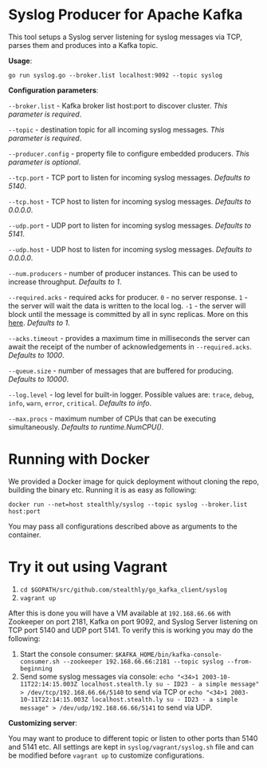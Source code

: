 Syslog Producer for Apache Kafka 
==================================

This tool setups a Syslog server listening for syslog messages via TCP, parses them and produces into a Kafka topic.

**Usage**:

`go run syslog.go --broker.list localhost:9092 --topic syslog`

**Configuration parameters**:

`--broker.list` - Kafka broker list host:port to discover cluster. *This parameter is required*.

`--topic` - destination topic for all incoming syslog messages. *This parameter is required*.

`--producer.config` - property file to configure embedded producers. *This parameter is optional*.

`--tcp.port` - TCP port to listen for incoming syslog messages. *Defaults to 5140*.

`--tcp.host` - TCP host to listen for incoming syslog messages. *Defaults to 0.0.0.0*.

`--udp.port` - UDP port to listen for incoming syslog messages. *Defaults to 5141*.

`--udp.host` - UDP host to listen for incoming syslog messages. *Defaults to 0.0.0.0*.

`--num.producers` - number of producer instances. This can be used to increase throughput. *Defaults to 1*.

`--required.acks` - required acks for producer. `0` - no server response. `1` - the server will wait the data is written to the local log. `-1` - the server will block until the message is committed by all in sync replicas. More on this [here](https://cwiki.apache.org/confluence/display/KAFKA/A+Guide+To+The+Kafka+Protocol#AGuideToTheKafkaProtocol-ProduceRequest). *Defaults to 1*.

`--acks.timeout` - provides a maximum time in milliseconds the server can await the receipt of the number of acknowledgements in `--required.acks`. *Defaults to 1000*.

`--queue.size` - number of messages that are buffered for producing. *Defaults to 10000*.

`--log.level` - log level for built-in logger. Possible values are: `trace`, `debug`, `info`, `warn`, `error`, `critical`. *Defaults to info*.

`--max.procs` - maximum number of CPUs that can be executing simultaneously. *Defaults to runtime.NumCPU()*.

Running with Docker
==================

We provided a Docker image for quick deployment without cloning the repo, building the binary etc. Running it is as easy as following:

`docker run --net=host stealthly/syslog --topic syslog --broker.list host:port`

You may pass all configurations described above as arguments to the container.

Try it out using Vagrant
=======================

1. `cd $GOPATH/src/github.com/stealthly/go_kafka_client/syslog`
2. `vagrant up`

After this is done you will have a VM available at `192.168.66.66` with Zookeeper on port 2181, Kafka on port 9092, and Syslog Server listening on TCP port 5140 and UDP port 5141. To verify this is working you may do the following:

1. Start the console consumer: `$KAFKA_HOME/bin/kafka-console-consumer.sh --zookeeper 192.168.66.66:2181 --topic syslog --from-beginning`
2. Send some syslog messages via console: `echo "<34>1 2003-10-11T22:14:15.003Z localhost.stealth.ly su - ID23 - a simple message" > /dev/tcp/192.168.66.66/5140` to send via TCP or `echo "<34>1 2003-10-11T22:14:15.003Z localhost.stealth.ly su - ID23 - a simple message" > /dev/udp/192.168.66.66/5141` to send via UDP.

**Customizing server**:

You may want to produce to different topic or listen to other ports than 5140 and 5141 etc. All settings are kept in `syslog/vagrant/syslog.sh` file and can be modified before `vagrant up` to customize configurations.